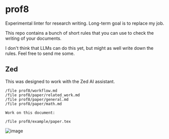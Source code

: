 # prof8

Experimental linter for research writing. Long-term goal is to replace my job.

This repo contains a bunch of short rules that you can use to check the writing of your documents.

I don't think that LLMs can do this yet, but might as well write down the rules. Feel free to send me some.

## Zed

This was designed to work with the Zed AI assistant. 

```
/file prof8/workflow.md
/file prof8/paper/related_work.md
/file prof8/paper/general.md
/file prof8/paper/math.md

Work on this document:

/file prof8/example/paper.tex
```
![image](https://github.com/user-attachments/assets/928bce2d-2b7e-4d0c-806e-d097b37e2e8c)
